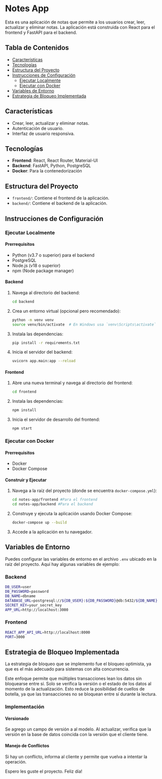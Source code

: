 # Notes App

Esta es una aplicación de notas que permite a los usuarios crear, leer, actualizar y eliminar notas. La aplicación está construida con React para el frontend y FastAPI para el backend. 

## Tabla de Contenidos

- [Características](#características)
- [Tecnologías](#tecnologías)
- [Estructura del Proyecto](#estructura-del-proyecto)
- [Instrucciones de Configuración](#instrucciones-de-configuración)
  - [Ejecutar Localmente](#ejecutar-localmente)
  - [Ejecutar con Docker](#ejecutar-con-docker)
- [Variables de Entorno](#variables-de-entorno)
- [Estrategia de Bloqueo Implementada](#estrategia-de-bloqueo-implementada)

## Características

- Crear, leer, actualizar y eliminar notas.
- Autenticación de usuario.
- Interfaz de usuario responsiva.

## Tecnologías

- **Frontend**: React, React Router, Material-UI
- **Backend**: FastAPI, Python, PostgreSQL
- **Docker**: Para la contenedorización

## Estructura del Proyecto

- `frontend/`: Contiene el frontend de la aplicación.
- `backend/`: Contiene el backend de la aplicación.


## Instrucciones de Configuración

### Ejecutar Localmente

#### Prerrequisitos

- Python (v3.7 o superior) para el backend
- PostgreSQL
- Node.js (v18 o superior)
- npm (Node package manager)

#### Backend

1. Navega al directorio del backend:

   ```bash
   cd backend
   ```

2. Crea un entorno virtual (opcional pero recomendado):

   ```bash
   python -m venv venv
   source venv/bin/activate  # En Windows usa `venv\Scripts\activate`
   ```

3. Instala las dependencias:

   ```bash
   pip install -r requirements.txt
   ```

4. Inicia el servidor del backend:

   ```bash
   uvicorn app.main:app --reload
   ```

#### Frontend

1. Abre una nueva terminal y navega al directorio del frontend:

   ```bash
   cd frontend
   ```

2. Instala las dependencias:

   ```bash
   npm install
   ```

3. Inicia el servidor de desarrollo del frontend:

   ```bash
   npm start
   ```

### Ejecutar con Docker

#### Prerrequisitos

- Docker
- Docker Compose

#### Construir y Ejecutar

1. Navega a la raíz del proyecto (donde se encuentra `docker-compose.yml`):

   ```bash
   cd notes-app/frontend #Para el frontend
   cd notes-app/backend #Para el backend
   ```

2. Construye y ejecuta la aplicación usando Docker Compose:

   ```bash
   docker-compose up --build
   ```

3. Accede a la aplicación en tu navegador.

## Variables de Entorno

Puedes configurar las variables de entorno en el archivo `.env` ubicado en la raíz del proyecto. Aquí hay algunas variables de ejemplo:

### Backend
```bash
DB_USER=user
DB_PASSWORD=password
DB_NAME=dbname
DATABASE_URL=postgresql://${DB_USER}:${DB_PASSWORD}@db:5432/${DB_NAME}
SECRET_KEY=your_secret_key
APP_URL=http://localhost:3000
```

### Frontend
```bash
REACT_APP_API_URL=http://localhost:8000
PORT=3000
```
## Estrategia de Bloqueo Implementada

La estrategia de bloqueo que se implemento fue el bloqueo optimista, ya que es el más adecuado para sistemas con alta concurrencia.

Este enfoque permite que múltiples transacciones lean los datos sin bloquearse entre sí. Solo se verifica la versión o el estado de los datos al momento de la actualización. Esto reduce la posibilidad de cuellos de botella, ya que las transacciones no se bloquean entre sí durante la lectura.

### Implementación

#### Versionado 

Se agrego un campo de versión a al modelo. Al actualizar, verifica que la versión en la base de datos coincida con la versión que el cliente tiene.

#### Manejo de Conflictos

Si hay un conflicto, informa al cliente y permite que vuelva a intentar la operación.


Espero les guste el proyecto. Feliz día!